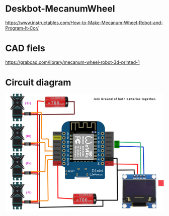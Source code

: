 # Deskbot-MecanumWheel
https://www.instructables.com/How-to-Make-Mecanum-Wheel-Robot-and-Program-It-Cor/
# CAD fiels  
https://grabcad.com/library/mecanum-wheel-robot-3d-printed-1
# Circuit diagram
![My Image](circuitdiagram.png)
#
